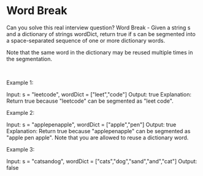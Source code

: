 # Word Break

Can you solve this real interview question? Word Break - Given a string s and a dictionary of strings wordDict, return true if s can be segmented into a space-separated sequence of one or more dictionary words.

Note that the same word in the dictionary may be reused multiple times in the segmentation.

 

Example 1:


Input: s = "leetcode", wordDict = ["leet","code"]
Output: true
Explanation: Return true because "leetcode" can be segmented as "leet code".


Example 2:


Input: s = "applepenapple", wordDict = ["apple","pen"]
Output: true
Explanation: Return true because "applepenapple" can be segmented as "apple pen apple".
Note that you are allowed to reuse a dictionary word.


Example 3:


Input: s = "catsandog", wordDict = ["cats","dog","sand","and","cat"]
Output: false